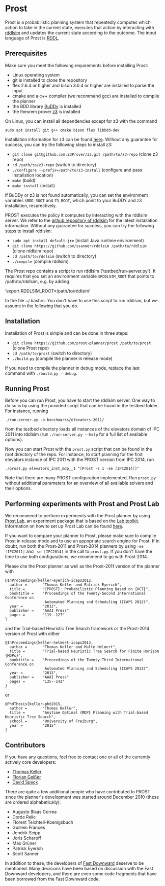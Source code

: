 # Prost

Prost is a probabilistic planning system that repeatedly computes which
action to take in the current state, executes that action by interacting
with [rddlsim](https://github.com/ssanner/rddlsim) and updates the
current state according to the outcome. The input language of Prost is
[RDDL](http://users.cecs.anu.edu.au/~ssanner/IPPC_2011/RDDL.pdf).

## Prerequisites

Make sure you meet the following requirements before installing Prost:

 * Linux operating system
 * git is installed to clone the repository
 * flex 2.6.4 or higher and bison 3.0.4 or higher are installed to parse the input
 * cmake and a c++ compiler (we recommend gcc) are installed to compile the planner
 * the BDD library [BuDDy](http://sourceforge.net/projects/buddy) is installed
 * the theorem prover [z3](https://github.com/Z3Prover/z3) is installed

On Linux, you can install all dependencies except for z3 with the command

`sudo apt install git g++ cmake bison flex libbdd-dev`

Installation information for z3 can be found [here](https://github.com/Z3Prover/z3).
Without any guarantee for success, you can try the following steps to install z3:

 * `git clone git@github.com:Z3Prover/z3.git /path/to/z3-repo` (clone z3 repo)
 * `cd /path/to/z3-repo` (switch to directory)
 * `./configure --prefix=/path/to/z3-install` (configure and pass installation location)
 * `make` (build)
 * `make install` (install)

If BuDDy or z3 is not found automatically, you can set the environment variables
`$BDD_ROOT` and `Z3_ROOT`, which point to your BuDDY and z3 installation, resprectively.


PROST executes the policy it computes by interacting with the rddlsim
server. We refer to the [github repository of
rddlsim](https://github.com/ssanner/rddlsim) for the latest installation
information. Without any guarantee for success, you can try the
following steps to install rddlsim:

 * `sudo apt install default-jre` (install Java runtime environment)
 * `git clone https://github.com/ssanner/rddlsim /path/to/rddlsim` (clone rddlsim repo)
 * `cd /path/to/rddlsim` (switch to directory)
 * `./compile` (compile rddlsim)

The Prost repo contains a script to run rddlsim
('testbed/run-server.py'). It requires that you set an environment
variable `$RDDLSIM_ROOT` that points to /path/to/rddlsim, e.g. by adding

'export RDDLSIM_ROOT=/path/to/rddlsim'

to the file ~/.bashrc. You don't have to use this script to run rddlsim,
but we assume in the following that you do.


## Installation

Installation of Prost is simple and can be done in three steps:

 * `git clone https://github.com/prost-planner/prost /path/to/prost` (clone Prost repo)
 * `cd /path/to/prost` (switch to directory)
 * `./build.py` (compile the planner in release mode)

If you need to compile the planner in debug mode, replace the last
command with `./build.py --debug`.

## Running Prost

Before you can run Prost, you have to start the rddlsim server. One way to
do so is by using the provided script that can be found in the testbed folder.
For instance, running

`./run-server.py -b benchmarks/elevators-2011/`

from the testbed directory loads all instances of the elevators domain
of IPC 2011 into rddlsim (run `./run-server.py --help` for a full list
of available options).

Now you can start Prost with the `prost.py` script that can be found in
the root directory of the repo. For instance, to start planning for the
first elevators instance of IPC 2011 with the PROST version from IPC
2014, run

`./prost.py elevators_inst_mdp__1 "[Prost -s 1 -se [IPC2014]]"`

Note that there are many PROST configuration implemented. Run `prost.py`
without additional parameters for an overview of all available solvers
and their options.


## Performing experiments with Prost and Prost Lab

We recommend to perform experiments with the Prost planner by using
[Prost Lab](https://github.com/prost-planner/prostlab), an experiment
package that is based on the [Lab
toolkit](https://github.com/aibasel/lab). Information on how to set up
Prost Lab can be found
[here](https://github.com/prost-planner/prost/wiki/Evaluation).

If you want to compare your planner to Prost, please make sure to
compile Prost in release mode and to use an appopriate search engine for
Prost. If in doubt, run both the Prost-2011 and Prost-2014 planners by
using `-se [IPC2011]` and `-se [IPC2014]` in the call to `prost.py`. If
you don't have the time to use both configurations, we recommend to go
with Prost-2014.

Please cite the Prost planner as well as the Prost-2011 version of the
planner with

```
@InProceedings{keller-eyerich-icaps2012,
  author =       "Thomas Keller and Patrick Eyerich",
  title =        "{PROST}: Probabilistic Planning Based on {UCT}",
  booktitle =    "Proceedings of the Twenty-Second International Conference on
                  Automated Planning and Scheduling (ICAPS 2012)",
  year =         "2012",
  publisher =    "AAAI Press"
  pages =        "119--127"
}
```

and the Trial-based Heuristic Tree Search framework or the Prost-2014
version of Prost with either

```
@InProceedings{keller-helmert-icaps2013,
  author =       "Thomas Keller and Malte Helmert",
  title =        "Trial-based Heuristic Tree Search for Finite Horizon {MDPs}",
  booktitle =    "Proceedings of the Twenty-Third International Conference on
                  Automated Planning and Scheduling (ICAPS 2013)",
  year =         "2013",
  publisher =    "AAAI Press"
  pages =        "135--143"
}
```

or

```
@PhdThesis{keller-phd2015,
  author =       "Thomas Keller",
  title =        "Anytime Optimal {MDP} Planning with Trial-based Heuristic Tree Search",
  school =       "University of Freiburg",
  year =         "2015"
}
```

## Contributors

If you have any questions, feel free to contact one or all of the currently
actively core developers:

 * [Thomas Keller](mailto:tho.keller@unibas.ch?subject=[Prost])
 * [Florian Geißer](mailto:florian.geisser@anu.edu.au?subject=[Prost])
 * [David Speck](mailto:speckd@informatik.uni-freiburg.de?subject=[Prost)

There are quite a few additional people who have contributed to PROST
since the planner's development was started around December 2010 (these
are ordered alphabetically):

 * Augusto Blaas Correa
 * Dorde Relic
 * Florent Teichteil-Koenigsbuch
 * Guillem Frances
 * Jendrik Seipp
 * Joris Scharpff
 * Max Grüner
 * Patrick Eyerich
 * Scott Sanner

In addition to these, the developers of [Fast
Downward](http://fast-downward.org) deserve to be mentioned. Many
decisions have been based on discussion with the Fast Downward
developers, and there are even some code fragments that have been
borrowed from the Fast Downward code.

